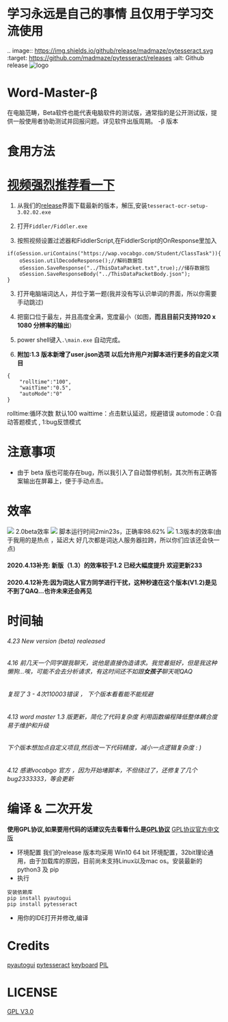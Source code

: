 # 学习永远是自己的事情 且仅用于学习交流使用
.. image:: 	https://img.shields.io/github/release/madmaze/pytesseract.svg
   :target: https://github.com/madmaze/pytesseract/releases
   :alt: Github release
![logo](https://s1.ax1x.com/2020/04/08/GRyPCq.png "logo")
# Word-Master-β
在电脑范畴，Beta软件也能代表电脑软件的测试版，通常指的是公开测试版，提供一般使用者协助测试并回报问题。详见软件出版周期。 -β 版本
# 食用方法
# [视频强烈推荐看一下](https://b23.tv/BV1Vz41187T9 "release")
1. 从我们的[release](../../releases "release")界面下载最新的版本，解压,安装`tesseract-ocr-setup-3.02.02.exe`

2. 打开`Fiddler/Fiddler.exe`

3. 按照视频设置过滤器和FiddlerScript,在FiddlerScript的OnResponse里加入
```
if(oSession.uriContains("https://wap.vocabgo.com/Student/ClassTask")){
    oSession.utilDecodeResponse();//解码数据包
    oSession.SaveResponse("../ThisDataPacket.txt",true);//储存数据包
    oSession.SaveResponseBody("../ThisDataPacketBody.json");
}
```

3. 打开电脑端词达人，并位于第一题(我并没有写认识单词的界面，所以你需要手动跳过)

4. 把窗口位于最左，并且高度全满，宽度最小（如图，**而且目前只支持1920 x 1080 分辨率的输出**）

5. power shell键入`.\main.exe` 自动完成。

1. **附加:1.3 版本新增了user.json选项 以后允许用户对脚本进行更多的自定义项目**
```
{
    "rolltime":"100",
    "waitTime":"0.5",
    "autoMode":"0"
}
```
rolltime:循环次数 默认100
waittime：点击默认延迟，规避错误
automode：0:自动答题模式 , 1:bug反馈模式
# 注意事项
-   由于 beta 版也可能存在bug，所以我引入了自动暂停机制，其次所有正确答案输出在屏幕上，便于手动点击。

# 效率
![](https://s1.ax1x.com/2020/04/23/JwLwL9.png)
2.0beta效率
![](https://s1.ax1x.com/2020/04/08/GRfEWj.png)
脚本运行时间2min23s，正确率98.62%
![](https://s1.ax1x.com/2020/04/13/GjrGgP.png)
1.3版本的效率(由于我用的是热点 ，延迟大 好几次都是词达人服务器拉跨，所以你们应该还会快一点)
#### 2020.4.13补充: 新版（1.3）的效率较于1.2 已经大幅度提升 欢迎更新233
#### 2020.4.12补充:因为词达人官方同学进行干扰，这种秒速在这个版本(V1.2)是见不到了QAQ...也许未来还会再见

# 时间轴
###### 4.23 New version (beta) realeased
###### 4.16 前几天一个同学跟我聊天，说他是直接伪造请求。我觉着挺好，但是我这种懒狗...唉，可能不会去分析请求，有这时间还不如跟**女孩子**聊天呢QAQ
###### 复现了 3 - 4次110003错误 ， 下个版本看看能不能规避
###### 4.13 word master 1.3 版更新，简化了代码复杂度 利用函数编程降低整体耦合度 易于维护和升级
###### 下个版本想加点自定义项目,然后改一下代码精度，减小一点逻辑复杂度 : )
###### 4.12 感谢vocabgo 官方 ，因为开始堵脚本，不但绕过了，还修复了几个bug2333333，等会更新

# 编译 & 二次开发
**使用GPL协议,如果要用代码的话建议先去看看什么是[GPL协议](https://www.gnu.org/licenses/gpl-3.0.html "GPL协议")**
[GPL协议官方中文版](https://jxself.org/translations/gpl-3.zh.shtml "GPL协议")
-  环境配置
我们的release 版本均采用 Win10 64 bit 环境配置，32bit理论通用，由于加载库的原因，目前尚未支持Linux以及mac os。安装最新的python3 及 pip
- 执行
```
安装依赖库
pip install pyautogui
pip install pytesseract

```
- 用你的IDE打开并修改,编译
# Credits
[pyautogui](https://github.com/asweigart/pyautogui "pyautogui")
[pytesseract](https://github.com/madmaze/pytesseract "pytesseract")
[keyboard](https://github.com/boppreh/keyboard "keyboard")
[PIL](https://github.com/python-pillow/Pillow "pillow")

# LICENSE
[GPL V3.0](LICENSE "GPL V3.0")
